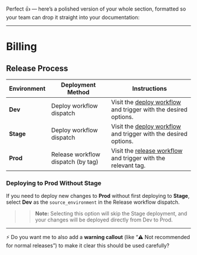 Perfect 👍 — here’s a polished version of your whole section, formatted so your team can drop it straight into your documentation:

---

# Billing

## Release Process

| Environment | Deployment Method                  | Instructions                                                                       |
| ----------- | ---------------------------------- | ---------------------------------------------------------------------------------- |
| **Dev**     | Deploy workflow dispatch           | Visit the [deploy workflow](deploy-workflow) and trigger with the desired options. |
| **Stage**   | Deploy workflow dispatch           | Visit the [deploy workflow](deploy-workflow) and trigger with the desired options. |
| **Prod**    | Release workflow dispatch (by tag) | Visit the [release workflow](release-workflow) and trigger with the relevant tag.  |

### Deploying to Prod Without Stage

If you need to deploy new changes to **Prod** without first deploying to **Stage**, select **Dev** as the `source_environment` in the Release workflow dispatch.

>> **Note:** Selecting this option will skip the Stage deployment, and your changes will be deployed directly from Dev to Prod.

---

⚡ Do you want me to also add a **warning callout** (like “⚠️ Not recommended for normal releases”) to make it clear this should be used carefully?